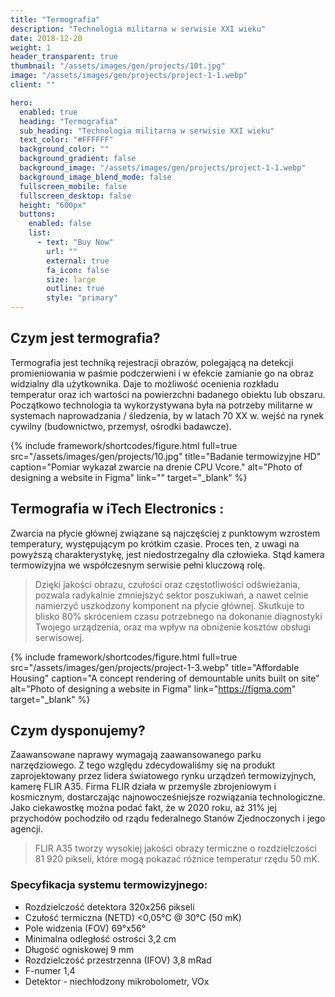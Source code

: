 ```yaml
---
title: "Termografia"
description: "Technologia militarna w serwisie XXI wieku"
date: 2018-12-20
weight: 1
header_transparent: true
thumbnail: "/assets/images/gen/projects/10t.jpg"
image: "/assets/images/gen/projects/project-1-1.webp"
client: ""

hero:
  enabled: true
  heading: "Termografia"
  sub_heading: "Technologia militarna w serwisie XXI wieku"
  text_color: "#FFFFFF"
  background_color: ""
  background_gradient: false
  background_image: "/assets/images/gen/projects/project-1-1.webp"
  background_image_blend_mode: false
  fullscreen_mobile: false
  fullscreen_desktop: false
  height: "600px"
  buttons:
    enabled: false
    list:
      - text: "Buy Now"
        url: ""
        external: true
        fa_icon: false
        size: large
        outline: true
        style: "primary"
---
```


## Czym jest termografia?

Termografia jest techniką rejestracji obrazów, polegającą na detekcji promieniowania w paśmie podczerwieni i w efekcie zamianie go na obraz widzialny dla użytkownika. Daje to możliwość ocenienia rozkładu temperatur oraz ich wartości na powierzchni badanego obiektu lub obszaru. Początkowo technologia ta wykorzystywana była na potrzeby militarne w systemach naprowadzania / śledzenia, by w latach 70 XX w. wejść na rynek cywilny (budownictwo, przemysł, ośrodki badawcze).

{% include framework/shortcodes/figure.html full=true src="/assets/images/gen/projects/10.jpg" title="Badanie termowizyjne HD"  caption="Pomiar wykazał zwarcie na drenie CPU Vcore." alt="Photo of designing a website in Figma" link="" target="_blank" %}

## Termografia w iTech Electronics :

Zwarcia na płycie głównej związane są najczęściej z punktowym wzrostem temperatury, występującym po krótkim czasie. Proces ten, z uwagi na powyższą charakterystykę, jest niedostrzegalny dla człowieka. Stąd kamera termowizyjna we współczesnym serwisie pełni kluczową rolę.

> Dzięki jakości obrazu, czułości oraz częstotliwości odświeżania, pozwala radykalnie zmniejszyć sektor poszukiwań, a nawet celnie namierzyć uszkodzony komponent na płycie głównej. Skutkuje to blisko 80% skróceniem czasu potrzebnego na dokonanie diagnostyki Twojego urządzenia, oraz ma wpływ na obniżenie kosztów obsługi serwisowej.


{% include framework/shortcodes/figure.html full=true src="/assets/images/gen/projects/project-1-3.webp" title="Affordable Housing"  caption="A concept rendering of demountable units built on site" alt="Photo of designing a website in Figma" link="https://figma.com" target="_blank" %}

## Czym dysponujemy? 

Zaawansowane naprawy wymagają zaawansowanego parku narzędziowego. Z tego względu zdecydowaliśmy się na produkt zaprojektowany przez lidera światowego rynku urządzeń termowizyjnych, kamerę FLIR A35. Firma FLIR działa w przemyśle zbrojeniowym i kosmicznym, dostarczając najnowocześniejsze rozwiązania technologiczne. Jako ciekawostkę można podać fakt, że w 2020 roku, aż 31% jej przychodów pochodziło od rządu federalnego Stanów Zjednoczonych i jego agencji.

> FLIR A35 tworzy wysokiej jakości obrazy termiczne o rozdzielczości 81 920 pikseli, które mogą pokazać różnice temperatur rzędu 50 mK. 

### Specyfikacja systemu termowizyjnego:

- Rozdzielczość detektora	320x256 pikseli
- Czułość termiczna (NETD)	<0,05°C @ 30°C (50 mK)
- Pole widzenia (FOV)	69°x56°
- Minimalna odległość ostrości	3,2 cm
- Długość ogniskowej	9 mm
- Rozdzielczość przestrzenna (IFOV)	3,8 mRad
- F-numer	1,4
- Detektor - niechłodzony mikrobolometr, VOx


